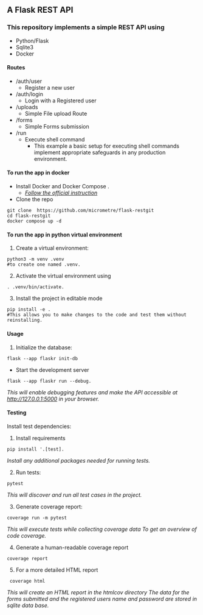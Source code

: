 ## A Flask REST API
### This repository implements a simple REST API using 
- Python/Flask
- Sqlite3
- Docker

#### Routes
- /auth/user 
    - Register a new user
- /auth/login
    - Login with a Registered user
- /uploads
    - Simple File upload Route
- /forms
    - Simple Forms submission
- /run
    - Execute shell command     
        - This example  a basic setup for executing shell commands  implement appropriate safeguards in any production environment.

#### To  run the app in docker
- Install Docker and Docker Compose .
    - [*Follow the official instruction*](https://docs.docker.com/engine/install/ubuntu/)
- Clone the repo

```shell
git clone  https://github.com/micrometre/flask-restgit
cd flask-restgit
docker compose up -d 
```





#### To  run the app in python virtual environment
1. Create a virtual environment:

```shell
python3 -m venv .venv 
#to create one named .venv.
```
2. Activate the virtual environment using 
```shell
. .venv/bin/activate.
```

3. Install the project in editable mode 
```shell
pip install -e . 
#This allows you to make changes to the code and test them without reinstalling.
```
#### Usage

1. Initialize the database:

```shell
flask --app flaskr init-db 
```

- Start the development server 
```shell
flask --app flaskr run --debug. 
```
*This will enable debugging features and make the API accessible at http://127.0.0.1:5000 in your browser.*

#### Testing
Install test dependencies:

1. Install requirements 
```shell
pip install '.[test]. 
```
*Install any additional packages needed for running tests.*

2. Run tests:
```shell
pytest
```
*This will discover and run all test cases in the project.* 

3. Generate coverage report:

```shell
coverage run -m pytest
```
*This will execute tests while collecting coverage data To get an overview of code coverage.* 


4. Generate a human-readable coverage report 
```shell
coverage report
```

5. For a more detailed HTML report

```shell
 coverage html
```
*This will create an HTML report in the htmlcov directory*
*The data for the forms submitted and the registered users name and password are stored in  sqlite data base.*